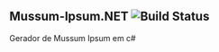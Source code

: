 ## Mussum-Ipsum.NET ![Build Status](https://travis-ci.org/henriquebelfort/Mussum-Ipsum.NET.svg)

Gerador de Mussum Ipsum em c#
